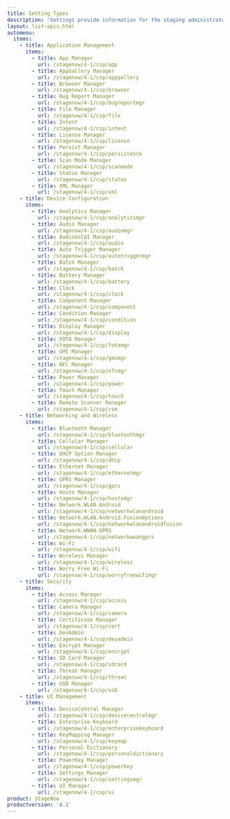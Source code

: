 ```yaml
---
title: Setting Types
description: 'Settings provide information for the staging administrator about how to configure and manage settings for use when creating profiles. Each Setting Type lists the parameters and functions available for configuring that particular group of settings.'
layout: list-apis.html
automenu:
  items:
    - title: Application Management
      items:
        - title: App Manager
          url: /stagenow/4-1/csp/app
        - title: AppGallery Manager
          url: /stagenow/4-1/csp/appgallery
        - title: Browser Manager
          url: /stagenow/4-1/csp/browser
        - title: Bug Report Manager
          url: /stagenow/4-1/csp/bugreportmgr
        - title: File Manager
          url: /stagenow/4-1/csp/file
        - title: Intent
          url: /stagenow/4-1/csp/intent
        - title: License Manager
          url: /stagenow/4-1/csp/license
        - title: Persist Manager
          url: /stagenow/4-1/csp/persistence
        - title: Scan Mode Manager
          url: /stagenow/4-1/csp/scanmode
        - title: Status Manager
          url: /stagenow/4-1/csp/status
        - title: XML Manager
          url: /stagenow/4-1/csp/xml
    - title: Device Configuration
      items:
        - title: Analytics Manager
          url: /stagenow/4-1/csp/analyticsmgr
        - title: Audio Manager
          url: /stagenow/4-1/csp/audiomgr
        - title: AudioVolUI Manager
          url: /stagenow/4-1/csp/audio
        - title: Auto Trigger Manager
          url: /stagenow/4-1/csp/autotriggermgr
        - title: Batch Manager
          url: /stagenow/4-1/csp/batch
        - title: Battery Manager
          url: /stagenow/4-1/csp/battery
        - title: Clock
          url: /stagenow/4-1/csp/clock
        - title: Component Manager
          url: /stagenow/4-1/csp/component
        - title: Condition Manager
          url: /stagenow/4-1/csp/condition
        - title: Display Manager
          url: /stagenow/4-1/csp/display
        - title: FOTA Manager
          url: /stagenow/4-1/csp/fotamgr
        - title: GMS Manager
          url: /stagenow/4-1/csp/gmsmgr
        - title: NFC Manager
          url: /stagenow/4-1/csp/nfcmgr
        - title: Power Manager
          url: /stagenow/4-1/csp/power
        - title: Touch Manager
          url: /stagenow/4-1/csp/touch
        - title: Remote Scanner Manager
          url: /stagenow/4-1/csp/rsm
    - title: Networking and Wireless
      items:
        - title: Bluetooth Manager
          url: /stagenow/4-1/csp/bluetoothmgr
        - title: Cellular Manager
          url: /stagenow/4-1/csp/cellular
        - title: DHCP Option Manager
          url: /stagenow/4-1/csp/dhcp
        - title: Ethernet Manager
          url: /stagenow/4-1/csp/ethernetmgr
        - title: GPRS Manager
          url: /stagenow/4-1/csp/gprs
        - title: Hosts Manager
          url: /stagenow/4-1/csp/hostsmgr
        - title: Network.WLAN.Android
          url: /stagenow/4-1/csp/networkwlanandroid
        - title: Network.WLAN.Android.FusionOptions
          url: /stagenow/4-1/csp/networkwlanandroidfusion
        - title: Network.WWAN.GPRS
          url: /stagenow/4-1/csp/networkwwangprs
        - title: Wi-Fi
          url: /stagenow/4-1/csp/wifi
        - title: Wireless Manager
          url: /stagenow/4-1/csp/wireless
        - title: Worry Free Wi-Fi
          url: /stagenow/4-1/csp/worryfreewifimgr
    - title: Security
      items:
        - title: Access Manager
          url: /stagenow/4-1/csp/access
        - title: Camera Manager
          url: /stagenow/4-1/csp/camera
        - title: Certificate Manager
          url: /stagenow/4-1/csp/cert
        - title: DevAdmin
          url: /stagenow/4-1/csp/devadmin
        - title: Encrypt Manager
          url: /stagenow/4-1/csp/encrypt
        - title: SD Card Manager
          url: /stagenow/4-1/csp/sdcard
        - title: Threat Manager
          url: /stagenow/4-1/csp/threat
        - title: USB Manager
          url: /stagenow/4-1/csp/usb
    - title: UI Management
      items:
        - title: DeviceCentral Manager
          url: /stagenow/4-1/csp/devicecentralmgr
        - title: Enterprise Keyboard
          url: /stagenow/4-1/csp/enterprisekeyboard
        - title: KeyMapping Manager
          url: /stagenow/4-1/csp/keymap
        - title: Personal Dictionary
          url: /stagenow/4-1/csp/personaldictionary
        - title: PowerKey Manager
          url: /stagenow/4-1/csp/powerkey
        - title: Settings Manager
          url: /stagenow/4-1/csp/settingsmgr
        - title: UI Manager
          url: /stagenow/4-1/csp/ui
product: StageNow
productversion: '4.1'
---
```

